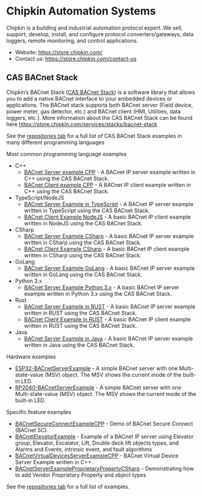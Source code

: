 # Chipkin Automation Systems 
Chipkin is a building and industrial automation protocol expert. We sell, support, develop, install, and configure protocol converters/gateways, data loggers, remote monitoring, and control applications.

- Website: https://store.chipkin.com/
- Contact us: https://store.chipkin.com/contact-us

## CAS BACnet Stack 

Chipkin’s BACnet Stack ([CAS BACnet Stack](https://store.chipkin.com/services/stacks/bacnet-stack)) is a software library that allows you to add a native BACnet interface to your embedded devices or applications. The BACnet stack supports both BACnet server (Field device, power meter, gas detector, etc.) and BACnet client (HMI, Utilities, data loggers, etc.). More information about the CAS BACnet Stack can be found here https://store.chipkin.com/services/stacks/bacnet-stack

See the [repositories tab](https://github.com/orgs/chipkin/repositories) for a full list of CAS BACnet Stack examples in many different programming languages 

Most common programming language examples 

- C++
  - [BACnet Server example CPP](https://github.com/chipkin/BACnetServerExampleCPP) - A BACnet IP server example written in C++ using the CAS BACnet Stack.
  - [BACnet Client example CPP](https://github.com/chipkin/BACnetClientExampleCPP) - A BACnet IP client example written in C++ using the CAS BACnet Stack.  
- TypeScript/NodeJS
  - [BACnet Server Example in TypeScript](https://github.com/chipkin/BACnetServerExampleTypeScript) - A BACnet IP server example written in TypeScript using the CAS BACnet Stack.
  - [BACnet Client Example NodeJS](https://github.com/chipkin/BACnetClientExampleNodeJS) - A basic BACnet IP client example written in NodeJS using the CAS BACnet Stack.
- CSharp
  - [BACnet Server Example CSharp](https://github.com/chipkin/BACnetServerExampleCSharp) - A basic BACnet IP server example written in CSharp using the CAS BACnet Stack.
  - [BACnet Client Example CSharp](https://github.com/chipkin/BACnetClientExampleCSharp) - A basic BACnet IP client example written in CSharp using the CAS BACnet Stack.
- GoLang
  - [BACnet Server Example GoLang](https://github.com/chipkin/BACnetServerExampleGolang) - A basic BACnet IP server example written in GoLang using the CAS BACnet Stack.
- Python 3.x
  - [BACnet Server Example Python 3.x](https://github.com/chipkin/BACnetServerExamplePython) - A basic BACnet IP server example written in Python 3.x using the CAS BACnet Stack.
- Rust
  - [BACnet Server Example in RUST](https://github.com/chipkin/BACnetServerExampleRUST) - A basic BACnet IP server example written in RUST using the CAS BACnet Stack.
  - [BACnet Client Example in RUST](https://github.com/chipkin/BACnetClientExampleRUST) - A basic BACnet IP client example written in RUST using the CAS BACnet Stack.
- Java
  - [BACnet Server Example in Java](https://github.com/chipkin/BACnetServerExampleJava) - A basic BACnet IP server example written in Java using the CAS BACnet Stack.

Hardware examples

- [ESP32-BACnetServerExample](https://github.com/chipkin/ESP32-BACnetServerExample) - A simple BACnet server with one Multi-state-value (MSV) object. The MSV shows the current mode of the built-in LED.
- [RP2040-BACnetServerExample](https://github.com/chipkin/RP2040-BACnetServerExample) - A simple BACnet server with one Multi-state-value (MSV) object. The MSV shows the current mode of the built-in LED.

Specific feature examples

- [BACnetSecureConnectExampleCPP](https://github.com/chipkin/BACnetSecureConnectExampleCPP) - Demo of BACnet Secure Connect (BACnet SC).
- [BACnetElevatorExample](https://github.com/chipkin/BACnetElevatorExample) - Example of a BACnet IP server using Elevator group, Elevator, Escalator, Lift, Double deck lift objects types, and Alarms and Events, intrinsic event, and fault algorithms
- [BACnetVirtualDevicesServerExampleCPP](https://github.com/chipkin/BACnetVirtualDevicesServerExampleCPP) - BACnet Virtual Device Server Example written in C++.
- [BACnetServerExampleProprietaryPropertyCSharp](https://github.com/chipkin/BACnetServerExampleProprietaryPropertyCSharp) - Demonstrating how to add Vendor Proprietary Property and object types

See the [repositories tab](https://github.com/orgs/chipkin/repositories) for a full list of examples.
